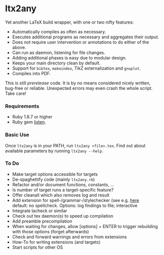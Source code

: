 ltx2any
=======

Yet another LaTeX build wrapper, with one or two nifty features:

 * Automatically compiles as often as necessary.
 * Executes additional programs as necessary and aggregates their output.
 * Does not require user intervention or annotations to do either of the above.
 * Can run as daemon, listening for file changes.
 * Adding additional phases is easy due to modular design.
 * Keeps your main directory clean by default.
 * Support for `bibtex`, `makeindex`, TikZ externalization and `gnuplot`.
 * Compiles into PDF.

This is still *prerelease* code. It is by no means considered nicely written, 
bug-free or reliable. Unexpected errors may even crash the whole script. Take care!

### Requirements ###

 * Ruby 1.8.7 or higher
 * Ruby gem [listen](https://github.com/guard/listen).

### Basic Use ###

Once `ltx2any` is in your PATH, run `ltx2any <file>.tex`. Find out about available parameters by running `ltx2any --help`.

### To Do ###
 
 * Make target options accessible for targets
 * De-spaghettify code (mainly `ltx2any.rb`)
 * Refactor and/or document functions, constants, ...
 * Is number of target runs a target-specific feature?
 * Offer cleanall which also removes log and result
 * Add extension for spell-/grammar-/stylechecker (see e.g. [here](http://dsl.org/cookbook/cookbook_15.html)  
   default: no spellcheck. Options: log findings to file; interactive
 * Integrate lacheck or similar
 * Check out tex daemon(s) to speed up compilation
 * Add preamble precompilation
 * When waiting for changes, allow [options] + ENTER to trigger rebuilding
   with those options (forget afterwards)
 * Check and forward warnings and errors from extensions
 * How-To for writing extensions (and targets)
 * Start scripts for other OS
